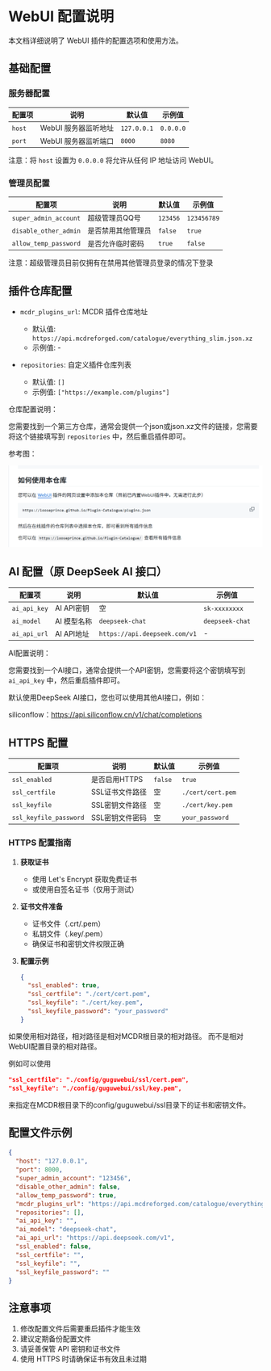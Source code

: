# WebUI 配置说明

本文档详细说明了 WebUI 插件的配置选项和使用方法。

## 基础配置

### 服务器配置

| 配置项 | 说明 | 默认值 | 示例值 |
|--------|------|--------|--------|
| `host` | WebUI 服务器监听地址 | `127.0.0.1` | `0.0.0.0` |
| `port` | WebUI 服务器监听端口 | `8000` | `8080` |

注意：将 `host` 设置为 `0.0.0.0` 将允许从任何 IP 地址访问 WebUI。

### 管理员配置

| 配置项 | 说明 | 默认值 | 示例值 |
|--------|------|--------|--------|
| `super_admin_account` | 超级管理员QQ号 | `123456` | `123456789` |
| `disable_other_admin` | 是否禁用其他管理员 | `false` | `true` |
| `allow_temp_password` | 是否允许临时密码 | `true` | `false` |

注意：超级管理员目前仅拥有在禁用其他管理员登录的情况下登录

## 插件仓库配置

- `mcdr_plugins_url`: MCDR 插件仓库地址
  - 默认值: `https://api.mcdreforged.com/catalogue/everything_slim.json.xz`
  - 示例值: -

- `repositories`: 自定义插件仓库列表
  - 默认值: `[]`
  - 示例值: `["https://example.com/plugins"]`

仓库配置说明：

您需要找到一个第三方仓库，通常会提供一个json或json.xz文件的链接，您需要将这个链接填写到 `repositories` 中，然后重启插件即可。

参考图：

![仓库配置](/src/第三方仓库-1.png)

## AI 配置（原 DeepSeek AI 接口）

| 配置项 | 说明 | 默认值 | 示例值 |
|--------|------|--------|--------|
| `ai_api_key` | AI API密钥 | 空 | `sk-xxxxxxxx` |
| `ai_model` | AI 模型名称 | `deepseek-chat` | `deepseek-chat` |
| `ai_api_url` | AI API地址 | `https://api.deepseek.com/v1` | - |

AI配置说明：

您需要找到一个AI接口，通常会提供一个API密钥，您需要将这个密钥填写到 `ai_api_key` 中，然后重启插件即可。

默认使用DeepSeek AI接口，您也可以使用其他AI接口，例如：

siliconflow：https://api.siliconflow.cn/v1/chat/completions

## HTTPS 配置

| 配置项 | 说明 | 默认值 | 示例值 |
|--------|------|--------|--------|
| `ssl_enabled` | 是否启用HTTPS | `false` | `true` |
| `ssl_certfile` | SSL证书文件路径 | 空 | `./cert/cert.pem` |
| `ssl_keyfile` | SSL密钥文件路径 | 空 | `./cert/key.pem` |
| `ssl_keyfile_password` | SSL密钥文件密码 | 空 | `your_password` |

### HTTPS 配置指南

1. **获取证书**
   - 使用 Let's Encrypt 获取免费证书
   - 或使用自签名证书（仅用于测试）

2. **证书文件准备**
   - 证书文件（.crt/.pem）
   - 私钥文件（.key/.pem）
   - 确保证书和密钥文件权限正确

3. **配置示例**
   ```json
   {
     "ssl_enabled": true,
     "ssl_certfile": "./cert/cert.pem",
     "ssl_keyfile": "./cert/key.pem",
     "ssl_keyfile_password": "your_password"
   }
   ```

如果使用相对路径，相对路径是相对MCDR根目录的相对路径。
而不是相对WebUI配置目录的相对路径。

例如可以使用

```json
"ssl_certfile": "./config/guguwebui/ssl/cert.pem",
"ssl_keyfile": "./config/guguwebui/ssl/key.pem",
```

来指定在MCDR根目录下的config/guguwebui/ssl目录下的证书和密钥文件。

## 配置文件示例

```json
{
  "host": "127.0.0.1",
  "port": 8000,
  "super_admin_account": "123456",
  "disable_other_admin": false,
  "allow_temp_password": true,
  "mcdr_plugins_url": "https://api.mcdreforged.com/catalogue/everything_slim.json.xz",
  "repositories": [],
  "ai_api_key": "",
  "ai_model": "deepseek-chat",
  "ai_api_url": "https://api.deepseek.com/v1",
  "ssl_enabled": false,
  "ssl_certfile": "",
  "ssl_keyfile": "",
  "ssl_keyfile_password": ""
}
```

## 注意事项

1. 修改配置文件后需要重启插件才能生效
2. 建议定期备份配置文件
3. 请妥善保管 API 密钥和证书文件
4. 使用 HTTPS 时请确保证书有效且未过期
